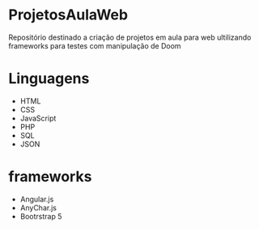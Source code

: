 # ProjetosAulaWeb
 Repositório destinado a criação de projetos em aula para web ultilizando frameworks para testes com manipulação de Doom 
# Linguagens 
  * HTML
  * CSS
  * JavaScript
  * PHP
  * SQL
  * JSON
# frameworks
* Angular.js
* AnyChar.js
* Bootrstrap 5
